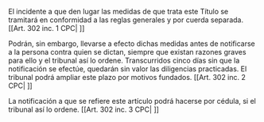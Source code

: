 El incidente a que den lugar las medidas de que trata este Título se tramitará en conformidad a las reglas generales y por cuerda separada. [[Art. 302 inc. 1 CPC| ]]

Podrán, sin embargo, llevarse a efecto dichas medidas antes de notificarse a la persona contra quien se dictan, siempre que existan razones graves para ello y el tribunal así lo ordene. Transcurridos cinco días sin que la notificación se efectúe, quedarán sin valor las diligencias practicadas. El tribunal podrá ampliar este plazo por motivos fundados. [[Art. 302 inc. 2 CPC| ]]

La notificación a que se refiere este artículo podrá hacerse por cédula, si el tribunal así lo ordene. [[Art. 302 inc. 3 CPC| ]]